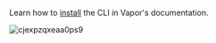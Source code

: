 Learn how to <a href="https://vapor.readme.io/docs/install-cli">install</a> the CLI in Vapor's documentation.

![cjexpzqxeaa0ps9](https://cloud.githubusercontent.com/assets/1342803/16012068/d98ba914-3155-11e6-8efe-733f35fe67a3.png)
